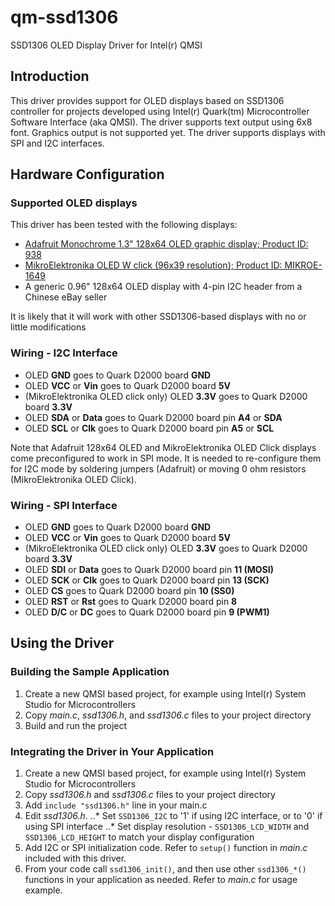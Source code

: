 # qm-ssd1306
SSD1306 OLED Display Driver for Intel(r) QMSI 

## Introduction
This driver provides support for OLED displays based on SSD1306 controller
for projects developed using Intel(r) Quark(tm) Microcontroller Software Interface (aka QMSI).
The driver supports text output using 6x8 font. Graphics output is not supported yet.
The driver supports displays with SPI and I2C interfaces.

## Hardware Configuration

### Supported OLED displays
This driver has been tested with the following displays:
* [Adafruit Monochrome 1.3" 128x64 OLED graphic display; Product ID: 938](https://www.adafruit.com/product/938)
* [MikroElektronika OLED W click (96x39 resolution); Product ID: MIKROE-1649](https://shop.mikroe.com/click/display/oled-w)
* A generic 0.96" 128x64 OLED display with 4-pin I2C header from a Chinese eBay seller

It is likely that it will work with other SSD1306-based displays with no or little modifications

### Wiring - I2C Interface
* OLED **GND** goes to Quark D2000 board **GND**
* OLED **VCC** or **Vin** goes to Quark D2000 board **5V**
* (MikroElektronika OLED click only) OLED **3.3V** goes to Quark D2000 board **3.3V**
* OLED **SDA** or **Data** goes to Quark D2000 board pin **A4** or **SDA**
* OLED **SCL** or **Clk** goes to Quark D2000 board pin **A5** or **SCL**

Note that Adafruit 128x64 OLED and MikroElektronika OLED Click displays come preconfigured to work in SPI mode. It is needed to re-configure them for I2C mode by soldering jumpers (Adafruit) or moving 0 ohm resistors (MikroElektronika OLED Click).

### Wiring - SPI Interface
* OLED **GND** goes to Quark D2000 board **GND**
* OLED **VCC** or **Vin** goes to Quark D2000 board **5V**
* (MikroElektronika OLED click only) OLED **3.3V** goes to Quark D2000 board **3.3V**
* OLED **SDI** or **Data** goes to Quark D2000 board pin **11 (MOSI)**
* OLED **SCK** or **Clk** goes to Quark D2000 board pin **13 (SCK)**
* OLED **CS** goes to Quark D2000 board pin **10 (SS0)**
* OLED **RST** or **Rst** goes to Quark D2000 board pin **8**
* OLED **D/C** or **DC** goes to Quark D2000 board pin **9 (PWM1)**

## Using the Driver

### Building the Sample Application
1. Create a new QMSI based project, for example using Intel(r) System Studio for Microcontrollers
2. Copy *main.c*, *ssd1306.h*, and *ssd1306.c* files to your project directory
3. Build and run the project

### Integrating the Driver in Your Application

1. Create a new QMSI based project, for example using Intel(r) System Studio for Microcontrollers
2. Copy *ssd1306.h* and *ssd1306.c* files to your project directory
3. Add `include "ssd1306.h"` line in your main.c
4. Edit *ssd1306.h*.
..* Set `SSD1306_I2C` to '1' if using I2C interface, or to '0' if using SPI interface
..* Set display resolution - `SSD1306_LCD_WIDTH` and `SSD1306_LCD_HEIGHT` to match your display configuration
5. Add I2C or SPI initialization code. Refer to `setup()` function in *main.c* included with this driver.
6. From your code call `ssd1306_init()`, and then use other `ssd1306_*()` functions in your application as needed. Refer to *main.c* for usage example.
